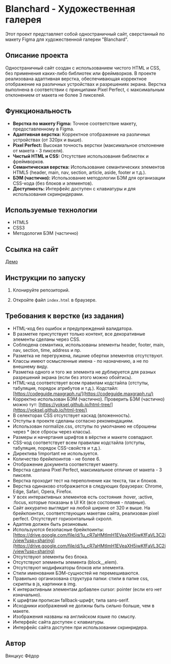 # Blanchard - Художественная галерея

Этот проект представляет собой одностраничный сайт, сверстанный по макету Figma для художественной галереи "Blanchard".

## Описание проекта

Одностраничный сайт создан с использованием чистого HTML и CSS, без применения каких-либо библиотек или фреймворков. В проекте реализована адаптивная верстка, обеспечивающая корректное отображение на различных устройствах и разрешениях экрана. Верстка выполнена в соответствии с принципами Pixel Perfect, с максимальным отклонением от макета не более 3 пикселей.

## Функциональность

*   **Верстка по макету Figma:** Точное соответствие макету, предоставленному в Figma.
*   **Адаптивная верстка:** Корректное отображение на различных устройствах (от 320px и выше).
*   **Pixel Perfect:** Высокая точность верстки (максимальное отклонение от макета - 3 пикселя).
*   **Чистый HTML и CSS:** Отсутствие использования библиотек и фреймворков.
*   **Семантическая верстка:** Использование семантических элементов HTML5 (header, main, nav, section, article, aside, footer и т.д.).
*   **БЭМ (частично):** Использование методологии БЭМ для организации CSS-кода (без блоков и элементов).
*   **Доступность:** Интерфейс доступен с клавиатуры и для использования скринридерами.

## Используемые технологии

*   HTML5
*   CSS3
*   Методология БЭМ (частично)

## Ссылка на сайт

[Демо](https://vyanckus.github.io/my-portfolio/frontend/weblayout-blanchard/)

## Инструкции по запуску

1.  Клонируйте репозиторий.

2.  Откройте файл `index.html` в браузере.

## Требования к верстке (из задания)

*   HTML-код без ошибок и предупреждений валидатора.
*   В разметке присутствует только контент, все декоративные элементы сделаны через CSS.
*   Соблюдена семантика, использованы элементы header, footer, main, nav, section, time, address и пр.
*   Разметка не перегружена, лишние обертки элементов отсутствуют.
*   Классы имеют осмысленные имена - по назначению, а не по внешнему виду.
*   Разметка одного и того же элемента не дублируется для разных разрешений экрана (если без этого можно обойтись).
*   HTML-код соответствует всем правилам кодстайла (отступы, табуляция, порядок атрибутов и т.д.). Кодстайл: [https://codeguide.maxgraph.ru/](https://codeguide.maxgraph.ru/)
*   Корректно использован БЭМ (частично). Проверить БЭМ (частично) можно тут: [https://yoksel.github.io/html-tree/](https://yoksel.github.io/html-tree/)
*   В селекторах CSS отсутствует каскад (вложенность).
*   Отступы в проекте сделаны согласно рекомендациям.
*   Использован normalize.css, отступы по умолчанию не сброшены через * (все сбросы через классы).
*   Размеры и начертания шрифтов в вёрстке и макете совпадают.
*   CSS-код соответствует всем правилам кодстайла (отступы, табуляция, порядок CSS-свойств и т.д.).
*   Директива !important не используется.
*   Количество брейкпоинтов - не более 6.
*   Отображение документа соответствует макету.
*   Верстка сделана Pixel Perfect, максимальное отличие от макета - 3 пикселя.
*   Верстка проходит тест на переполнение как текста, так и блоков.
*   Верстка одинаково отображается в следующих браузерах: Chrome, Edge, Safari, Opera, Firefox.
*   У всех интерактивных элементов есть состояния :hover, :active, :focus, которые показаны в UI Kit (все состояния - плавные).
*   Сайт аккуратно выглядит на любой ширине от 320 и выше. На брейкпоинтах, соответствующих макетам сайта, реализован pixel perfect. Отсутствует горизонтальный скролл.
*   Адаптив должен быть резиновым.
*   Используются безопасные брейкпоинты: [https://drive.google.com/file/d/1u_cR7aHMtImH1EVeaXH5iwKfFaVL3C2i/view?usp=sharing](https://drive.google.com/file/d/1u_cR7aHMtImH1EVeaXH5iwKfFaVL3C2i/view?usp=sharing)
*   Отсутствуют элементы без блока.
*   Отсутствуют элементы элемента (block\_\_elem).
*   Отсутствуют модификаторы блоков или элемента.
*   Стили именования БЭМ-сущностей не перемешиваются.
*   Правильно организована структура папки: стили в папке css, скрипты в js, картинки в img.
*   К интерактивным элементам добавлен cursor: pointer (если его нет изначально).
*   К шрифтам прописан fallback-шрифт, типа sans-serif.
*   Исходники изображений не должны быть сильно больше, чем в макете.
*   Изображения названы на английском языке по смыслу.
*   Интерфейс сайта доступен с клавиатуры.
*   Интерфейс сайта доступен при использовании скринридера.

## Автор

Вянцкус Фёдор
